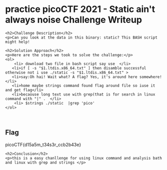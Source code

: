 
<!DOCTYPE html>
<html>
 
<body>
    <h1>practice picoCTF 2021 - Static ain't always noise Challenge Writeup</h1>

    <h2>Challenge Description</h2>
    <p>Can you look at the data in this binary: static? This BASH script might help!

</p>

    <h2>Solution Approach</h2>
    <p>Here are the steps we took to solve the challenge:</p>
    <ol>
        <li> download two file in bash script say use  </li>
       <li>if [ -s "$1.ltdis.x86_64.txt" ] then disamble successful otherwise not i use ./static -s "$1.ltdis.x86_64.txt" >
       <li>say:Oh hai! Wait what? A flag? Yes, it's around here somewhere!</li>
       <li>home maybe strings command found flag around file so iuse it and get flag</li>
       <li>becaouse long text use with grep(that is for search in linux command with "|" .  </li>
        <li> $strings ./static  |grep 'pico'
    </ol>
<br>
    <h2>Flag</h2>
    <p class="flag">picoCTF{d15a5m_t34s3r_ccb2b43e}</p>

    <h2>Conclusion</h2>
    <p>this is a easy chanllenge for using linux command and analysis bath and linux with grep and strings </p>
</body>
</html>
